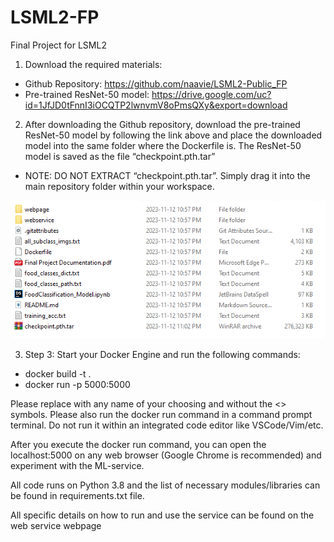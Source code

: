 # LSML2-FP
 Final Project for LSML2

1. Download the required materials:

- Github Repository: https://github.com/naavie/LSML2-Public_FP
- Pre-trained ResNet-50 model: https://drive.google.com/uc?id=1JfJD0tFnnI3iOCQTP2lwnvmV8oPmsQXy&export=download

2. After downloading the Github repository, download the pre-trained ResNet-50 model by following the link
above and place the downloaded model into the same folder where the Dockerfile is. The ResNet-50 model is
saved as the file “checkpoint.pth.tar”

- NOTE: DO NOT EXTRACT “checkpoint.pth.tar”. Simply drag it into the main repository folder within your
workspace.

![Alt text](model_placement_dir.png)

3. Step 3: Start your Docker Engine and run the following commands:
- docker build -t <your image name> .
- docker run -p 5000:5000 <your image name>

Please replace <your image name> with any name of your choosing and without the <> symbols. Please also
run the docker run command in a command prompt terminal. Do not run it within an integrated code editor like
VSCode/Vim/etc.

After you execute the docker run command, you can open the localhost:5000 on any web browser (Google
Chrome is recommended) and experiment with the ML-service.

All code runs on Python 3.8 and the list of necessary modules/libraries can be found in requirements.txt file.

All specific details on how to run and use the service can be found on the web service webpage